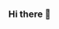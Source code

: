 ### Hi there 👋

<!--
**Zishanv/Zishanv** is a ✨ _special_ ✨ repository because its `README.md` (this file) appears on your GitHub profile.

Here are some ideas to get you started:

- 🌱 I’m currently learning Data Science and Machine Learning at the University of Calgary
- 👯 I’m looking to collaborate with businesses or organizations that are seeking to convert their data into meaningful insights that can improve how the business or organization operates
- 📫 How to reach me: You can send a personal email to zishanvisram@gmail.com or connect with me on  Did you know that the average data scientist spends 80% of their time cleaning and preprocessing data, and the other 20% complaining about cleaning and preprocessing data? Jokes aside, data cleaning is a crucial but often tedious and time-consuming step in the data science process.
- ⚡ Fun fact: ... Did you know that the average data scientist spends 80% of their time cleaning and preprocessing data, and the other 20% complaining about cleaning and preprocessing data? Jokes aside, data cleaning is a crucial but often tedious and time-consuming step in the data science process.
-->
